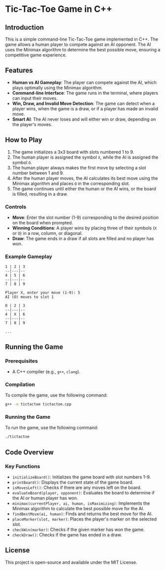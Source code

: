 
# Tic-Tac-Toe Game in C++

## Introduction

This is a simple command-line Tic-Tac-Toe game implemented in C++. The game allows a human player to compete against an AI opponent. The AI uses the Minimax algorithm to determine the best possible move, ensuring a competitive game experience.

## Features

- **Human vs AI Gameplay**: The player can compete against the AI, which plays optimally using the Minimax algorithm.
- **Command-line Interface**: The game runs in the terminal, where players can input their moves.
- **Win, Draw, and Invalid Move Detection**: The game can detect when a player wins, when the game is a draw, or if a player has made an invalid move.
- **Smart AI**: The AI never loses and will either win or draw, depending on the player's moves.

## How to Play

1. The game initializes a 3x3 board with slots numbered 1 to 9.
2. The human player is assigned the symbol `X`, while the AI is assigned the symbol `O`.
3. The human player always makes the first move by selecting a slot number between 1 and 9.
4. After the human player moves, the AI calculates its best move using the Minimax algorithm and places `O` in the corresponding slot.
5. The game continues until either the human or the AI wins, or the board is filled, resulting in a draw.

### Controls

- **Move**: Enter the slot number (1-9) corresponding to the desired position on the board when prompted.
- **Winning Conditions**: A player wins by placing three of their symbols (`X` or `O`) in a row, column, or diagonal.
- **Draw**: The game ends in a draw if all slots are filled and no player has won.

### Example Gameplay

```
1 | 2 | 3
--|---|--
4 | 5 | 6
--|---|--
7 | 8 | 9

Player X, enter your move (1-9): 5
AI (O) moves to slot 1

O | 2 | 3
--|---|--
4 | X | 6
--|---|--
7 | 8 | 9

...
```

## Running the Game

### Prerequisites

- A C++ compiler (e.g., `g++`, `clang`).

### Compilation

To compile the game, use the following command:

```bash
g++ -o tictactoe tictactoe.cpp
```

### Running the Game

To run the game, use the following command:

```bash
./tictactoe
```

## Code Overview

### Key Functions

- `initializeBoard()`: Initializes the game board with slot numbers 1-9.
- `printBoard()`: Displays the current state of the game board.
- `isMovesLeft()`: Checks if there are any moves left on the board.
- `evaluateBoard(player, opponent)`: Evaluates the board to determine if the AI or human player has won.
- `minimax(currentPlayer, ai, human, isMaximizing)`: Implements the Minimax algorithm to calculate the best possible move for the AI.
- `findBestMove(ai, human)`: Finds and returns the best move for the AI.
- `placeMarker(slot, marker)`: Places the player's marker on the selected slot.
- `checkWin(marker)`: Checks if the given marker has won the game.
- `checkDraw()`: Checks if the game has ended in a draw.

## License

This project is open-source and available under the MIT License.
